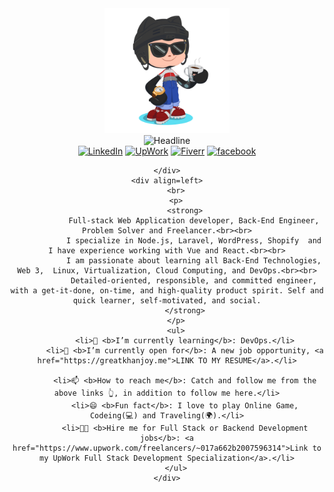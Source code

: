 
<div>
    <div align=center>
        <img src="https://raw.githubusercontent.com/AhmedFathyDev/AhmedFathyDev/main/GitHub.png" alt="GitHub Octocat Drinking a Cup of Coffee" height="200">
    </div>
    <div align=center>
        <img src="https://readme-typing-svg.herokuapp.com?color=%236FDA44&size=32&center=true&vCenter=true&width=600&height=50&lines=Hi+there+I'm+imran+%F0%9F%91%8B;Full-stack+Web+Developer;Back-End+Engineer;Problem+Solver;Freelancer;" alt="Headline" />
    </div>
    <div align=center>
        <a href="www.linkedin.com/in/greatkhanjoy/"><img src="https://img.shields.io/badge/Linkedin-0077b5?style=flat&logo=linkedin" alt="LinkedIn" /></a>
        <a href="https://www.upwork.com/freelancers/~017a662b2007596314"><img src="https://img.shields.io/badge/Upwork-494949?style=flat&logo=upwork" alt="UpWork" /></a>
        <a href="https://www.fiverr.com/greatkhanjoy?up_rollout=true"><img src="https://img.shields.io/badge/Fiverr-Fiverr-green" alt="Fiverr" /></a>
         <a href="https://www.facebook.com/princeimrankhanjoy"><img src="https://img.shields.io/badge/F-Facebook-blue" alt="facebook" /></a>
        
        
    </div>
    <div align=left>
        <br>
        <p>
            <strong>
                Full-stack Web Application developer, Back-End Engineer, Problem Solver and Freelancer.<br><br>
                I specialize in Node.js, Laravel, WordPress, Shopify  and I have experience working with Vue and React.<br><br>
                I am passionate about learning all Back-End Technologies, Web 3,  Linux, Virtualization, Cloud Computing, and DevOps.<br><br>
                Detailed-oriented, responsible, and committed engineer, with a get-it-done, on-time, and high-quality product spirit. Self and quick learner, self-motivated, and social.
            </strong>
        </p>
        <ul>
            <li>🌱 <b>I’m currently learning</b>: DevOps.</li>
            <li>🤔 <b>I’m currently open for</b>: A new job opportunity, <a href="https://greatkhanjoy.me">LINK TO MY RESUME</a>.</li>
            
            <li>📫 <b>How to reach me</b>: Catch and follow me from the above links 👆, in addition to follow me here.</li>
            <li>😄 <b>Fun fact</b>: I love to play Online Game, Codeing(💻) and Traveling(🌍).</li>
            <li>👨‍💻 <b>Hire me for Full Stack or Backend Development jobs</b>: <a href="https://www.upwork.com/freelancers/~017a662b2007596314">Link to my UpWork Full Stack Development Specialization</a>.</li>
        </ul>
    </div>
   
